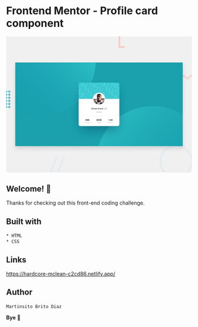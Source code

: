 # Frontend Mentor - Profile card component

![Design preview for the Profile card component coding challenge](./design/desktop-preview.jpg)

## Welcome! 👋

Thanks for checking out this front-end coding challenge.

## Built with
    * HTML
    * CSS

## Links

https://hardcore-mclean-c2cd86.netlify.app/

## Author

    Martinsito Brito Diaz

**Bye** 🚀
